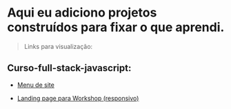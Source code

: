 # Aqui eu adiciono projetos construídos para fixar o que aprendi.

>Links para visualização:

## Curso-full-stack-javascript: <br>

- [Menu de site](https://idomelo.me/learning-HTML-CSS/curso-formação-full-stack-javascript/menu-de-site)

- [Landing page para Workshop (responsivo)](https://idomelo.me/learning-HTML-CSS/curso-formação-full-stack-javascript/landing-page)

